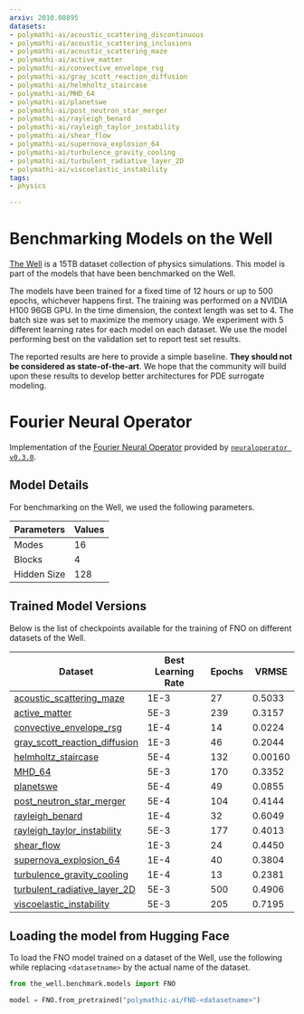 ```yaml
---
arxiv: 2010.08895
datasets:
- polymathi-ai/acoustic_scattering_discontinuous
- polymathi-ai/acoustic_scattering_inclusions
- polymathi-ai/acoustic_scattering_maze
- polymathi-ai/active_matter
- polymathi-ai/convective_envelope_rsg
- polymathi-ai/gray_scott_reaction_diffusion
- polymathi-ai/helmholtz_staircase
- polymathi-ai/MHD_64
- polymathi-ai/planetswe
- polymathi-ai/post_neutron_star_merger
- polymathi-ai/rayleigh_benard
- polymathi-ai/rayleigh_taylor_instability
- polymathi-ai/shear_flow
- polymathi-ai/supernova_explosion_64
- polymathi-ai/turbulence_gravity_cooling
- polymathi-ai/turbulent_radiative_layer_2D
- polymathi-ai/viscoelastic_instability
tags:
- physics

---
```


# Benchmarking Models on the Well

[The Well](https://github.com/PolymathicAI/the_well) is a 15TB dataset collection of physics simulations. This model is part of the models that have been benchmarked on the Well.


The models have been trained for a fixed time of 12 hours or up to 500 epochs, whichever happens first. The training was performed on a NVIDIA H100 96GB GPU.
In the time dimension, the context length was set to 4. The batch size was set to maximize the memory usage. We experiment with 5 different learning rates for each model on each dataset.
We use the model performing best on the validation set to report test set results.

The reported results are here to provide a simple baseline. **They should not be considered as state-of-the-art**. We hope that the community will build upon these results to develop better architectures for PDE surrogate modeling.

# Fourier Neural Operator

Implementation of the [Fourier Neural Operator](https://arxiv.org/abs/2010.08895) provided by [`neuraloperator v0.3.0`](https://neuraloperator.github.io/dev/index.html).

## Model Details

For benchmarking on the Well, we used the following parameters.

| Parameters  | Values |
|-------------|--------|
| Modes       | 16     |
| Blocks      | 4      |
| Hidden Size | 128    |


## Trained Model Versions

Below is the list of checkpoints available for the training of FNO on different datasets of the Well.

| Dataset                                | Best Learning Rate | Epochs | VRMSE  |
|----------------------------------------|--------------------|--------|--------|
| [acoustic_scattering_maze](https://huggingface.co/polymathic-ai/FNO-acoustic_scattering_maze)             | 1E-3               | 27     | 0.5033 |
| [active_matter](https://huggingface.co/polymathic-ai/FNO-active_matter)                                   | 5E-3               | 239    | 0.3157 |
| [convective_envelope_rsg](https://huggingface.co/polymathic-ai/FNO-convective_envelope_rsg)               | 1E-4               | 14     | 0.0224 |
| [gray_scott_reaction_diffusion](https://huggingface.co/polymathic-ai/FNO-gray_scott_reaction_diffusion)   | 1E-3               | 46     | 0.2044 |
| [helmholtz_staircase](https://huggingface.co/polymathic-ai/FNO-helmholtz_staircase)                       | 5E-4               | 132    | 0.00160|
| [MHD_64](https://huggingface.co/polymathic-ai/FNO-MHD_64)                                                 | 5E-3               | 170    | 0.3352 |
| [planetswe](https://huggingface.co/polymathic-ai/FNO-planetswe)                                           | 5E-4               | 49     | 0.0855 |
| [post_neutron_star_merger](https://huggingface.co/polymathic-ai/FNO-post_neutron_star_merger)             | 5E-4               | 104    | 0.4144 |
| [rayleigh_benard](https://huggingface.co/polymathic-ai/FNO-rayleigh_benard)                               | 1E-4               | 32     | 0.6049 |
| [rayleigh_taylor_instability](https://huggingface.co/polymathic-ai/FNO-rayleigh_taylor_instability)       | 5E-3               | 177    | 0.4013 |
| [shear_flow](https://huggingface.co/polymathic-ai/FNO-shear_flow)                                         | 1E-3               | 24     | 0.4450 |
| [supernova_explosion_64](https://huggingface.co/polymathic-ai/FNO-supernova_explosion_64)                 | 1E-4               | 40     | 0.3804 |
| [turbulence_gravity_cooling](https://huggingface.co/polymathic-ai/FNO-turbulence_gravity_cooling)         | 1E-4               | 13     | 0.2381 |
| [turbulent_radiative_layer_2D](https://huggingface.co/polymathic-ai/FNO-turbulent_radiative_layer_2D)     | 5E-3               | 500    | 0.4906 |
| [viscoelastic_instability](https://huggingface.co/polymathic-ai/FNO-viscoelastic_instability)             | 5E-3               | 205    | 0.7195 |

## Loading the model from Hugging Face

To load the FNO model trained on a dataset of the Well, use the following while replacing `<datasetname>` by the actual name of the dataset.

```python
from the_well.benchmark.models import FNO

model = FNO.from_pretrained("polymathic-ai/FNO-<datasetname>")
```
